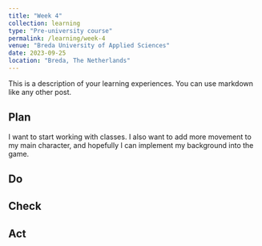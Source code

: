 ```yaml
---
title: "Week 4"
collection: learning
type: "Pre-university course"
permalink: /learning/week-4
venue: "Breda University of Applied Sciences"
date: 2023-09-25
location: "Breda, The Netherlands"
---
```


This is a description of your learning experiences. You can use markdown like any other post.

## Plan

I want to start working with classes. I also want to add more movement to my main character, and hopefully I can implement my background into the game.

## Do

<!---
NOTE: Fill this in during the week.

What were you actually able to accomplish? Was it more or less than what you planned? Was the amount of time you thought you would spend on it accurate? If not, what took longer than you thought it would?

Provide as much context as possible. Use code snippets or take screenshots of what you were able to accomplish. Please provide references to any additional sources of information that helped you.
-->

## Check

<!--- 
Note: Fill this in at the end of the week.

What went well? What didn't go so well? What was the most important thing you learned this week?

Did you receive any feedback from the lecturer or your peers? If so, what was that feedback? Were you able to incorporate that feedback?

Did you give anyone else feedback? Who did you give feedback to? How did they respond to your feedback?

NOTE: Any source of feedback is feedback!
-->

## Act

<!---
Note: Fill this in at the end of the week.

What action points can you identify from this week? What would you like to improve? What would you like to continue to strengthen?

If your planned time estimates were not accurate, what would you do to improve them?
-->
